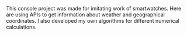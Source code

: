 This console project was made for imitating work of smartwatches.
Here are using APIs to get information about weather and geographical coordinates. 
I also developed my own algorithms for different numerical calculations.
 
